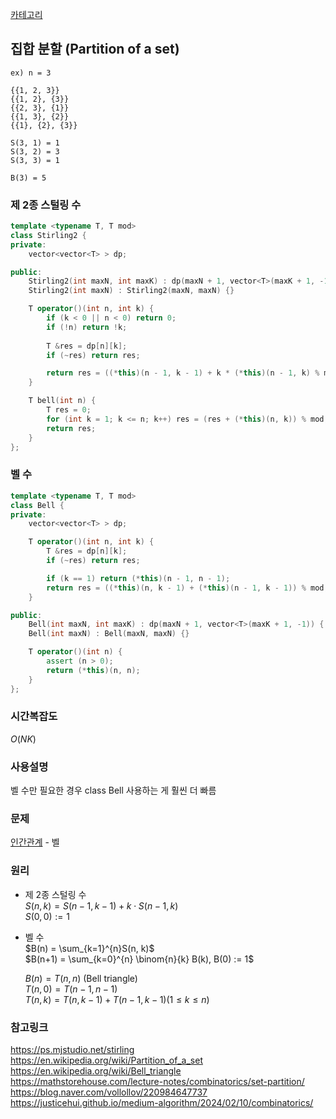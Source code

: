 [카테고리](/README.md)
## 집합 분할 (Partition of a set)
```
ex) n = 3

{{1, 2, 3}}
{{1, 2}, {3}}
{{2, 3}, {1}}
{{1, 3}, {2}}
{{1}, {2}, {3}}

S(3, 1) = 1
S(3, 2) = 3
S(3, 3) = 1

B(3) = 5
```
### 제 2종 스털링 수
```cpp
template <typename T, T mod>
class Stirling2 {
private:
    vector<vector<T> > dp;

public:
    Stirling2(int maxN, int maxK) : dp(maxN + 1, vector<T>(maxK + 1, -1)) {}
    Stirling2(int maxN) : Stirling2(maxN, maxN) {}

    T operator()(int n, int k) {
        if (k < 0 || n < 0) return 0;
        if (!n) return !k;
        
        T &res = dp[n][k];
        if (~res) return res;

        return res = ((*this)(n - 1, k - 1) + k * (*this)(n - 1, k) % mod) % mod;
    }

    T bell(int n) {
        T res = 0;
        for (int k = 1; k <= n; k++) res = (res + (*this)(n, k)) % mod;
        return res;
    }
};
```
### 벨 수
```cpp
template <typename T, T mod>
class Bell {
private:
    vector<vector<T> > dp;

    T operator()(int n, int k) {
        T &res = dp[n][k];
        if (~res) return res;

        if (k == 1) return (*this)(n - 1, n - 1);
        return res = ((*this)(n, k - 1) + (*this)(n - 1, k - 1)) % mod;
    }

public:
    Bell(int maxN, int maxK) : dp(maxN + 1, vector<T>(maxK + 1, -1)) { dp[1][1] = 1; }
    Bell(int maxN) : Bell(maxN, maxN) {}

    T operator()(int n) {
        assert (n > 0);
        return (*this)(n, n);
    }
};
```
### 시간복잡도 
$O(NK)$   

### 사용설명
벨 수만 필요한 경우 class Bell 사용하는 게 훨씬 더 빠름

### 문제
[인간관계](https://www.acmicpc.net/problem/20531) - 벨

### 원리
- 제 2종 스털링 수   
    $S(n, k) = S(n - 1, k - 1) + k \cdot S(n - 1, k)$   
    $S(0, 0) := 1$

- 벨 수   
    $B(n) = \sum_{k=1}^{n}S(n, k)$   
    $B(n+1) = \sum_{k=0}^{n} \binom{n}{k} B(k), B(0) := 1$   

    $B(n) = T(n, n)$ (Bell triangle)   
    $T(n, 0) = T(n - 1, n - 1)$   
    $T(n, k) = T(n, k - 1) + T(n - 1, k - 1) (1 \le k \le n)$   

### 참고링크
https://ps.mjstudio.net/stirling   
https://en.wikipedia.org/wiki/Partition_of_a_set   
https://en.wikipedia.org/wiki/Bell_triangle   
https://mathstorehouse.com/lecture-notes/combinatorics/set-partition/   
https://blog.naver.com/vollollov/220984647737   
https://justicehui.github.io/medium-algorithm/2024/02/10/combinatorics/   